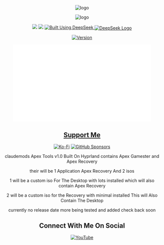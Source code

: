 <div align="center">
<img width="120" src="https://i.postimg.cc/50LtZkq8/Apex-Browser.png" alt="logo">
<div align="center">

<p align="center">
    <img width="750" src="https://i.imgur.com/ELSTr7x.png" alt="logo">
</p>


  <a href="https://www.linux.org" target="_blank"><img src="https://img.shields.io/badge/OS-Linux-e06c75?style=for-the-badge&logo=linux" /></a>
	<a href="https://archlinux.org" target="_blank"><img src="https://img.shields.io/badge/DISTRO-Arch-56b6c2?style=for-the-badge&logo=arch-linux" /></a>
</a>
  <a href="https://chat.deepseek.com/" target="_blank">
  <img src="https://img.shields.io/badge/Built_Using-DeepSeek-4D6BFE?style=for-the-badge&logo=deepseek&logoColor=4D6BFE" alt="Built Using DeepSeek">
  <img src="https://i.postimg.cc/ydBbyvRt/Deepseek.jpg" alt="DeepSeek Logo" style="height: 30px; vertical-align: middle;">
</a>

<div align="center">
	
[![Version](https://img.shields.io/github/v/release/claudemods/ApexTools?color=FFD700&label=Latest%20Release&style=for-the-badge)]()
<div align = center>
<img src="https://raw.githubusercontent.com/hyprwm/Hyprland/main/assets/header.svg" width="450" height="250" alt="banner">

<br>

<div align="center">

## [ Support Me ](https://www.paypal.com/paypalme/claudemods?country.x=GB&locale)

</div>

<div align="center">

[![Ko-Fi](https://img.shields.io/badge/Ko--fi-F16061?style=for-the-badge&label=claudemods&color=3399FF&Linux&logo=ko-fi&logoColor=white)](https://ko-fi.com/claudemods)
[![GitHub Sponsors](https://img.shields.io/badge/sponsor-30363D?style=for-the-badge&label=claudemods&color=A836FF&logo=GitHub-Sponsors&logoColor=#white)](https://github.com/sponsors/claudemods)</div>

<div align="center">
claudemods Apex Tools v1.0 Built On Hyprland
contains Apex Gamester and Apex Recovery

their will be 1 Application Apex Recovery And 2 isos



1 will be a custom iso For The Desktop with lots installed
which will also contain Apex Recovery

2 will be a custom iso for the Recovery
with minimal installed This will Also Contain The Desktop

currently no release date more being tested and added check back soon
</div>

<div align="center">

<h2 align="center"> Connect With Me On Social </h2>

<div align="center">

[![YouTube](https://img.shields.io/youtube/channel/subscribers/UC6OgAhBq7Ocb5g1bQfVSd0Q?color=ff0000&label=Youtube&logo=youtube&style=palstic)](https://youtube.com/@claudemods)


</div>

<div align="center">

</div>
